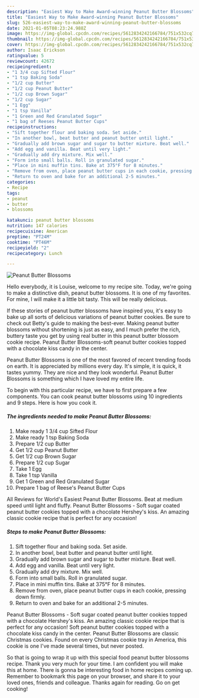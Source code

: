 ```yaml
---
description: "Easiest Way to Make Award-winning Peanut Butter Blossoms"
title: "Easiest Way to Make Award-winning Peanut Butter Blossoms"
slug: 526-easiest-way-to-make-award-winning-peanut-butter-blossoms
date: 2021-01-05T08:23:24.988Z
image: https://img-global.cpcdn.com/recipes/5612834242166784/751x532cq70/peanut-butter-blossoms-recipe-main-photo.jpg
thumbnail: https://img-global.cpcdn.com/recipes/5612834242166784/751x532cq70/peanut-butter-blossoms-recipe-main-photo.jpg
cover: https://img-global.cpcdn.com/recipes/5612834242166784/751x532cq70/peanut-butter-blossoms-recipe-main-photo.jpg
author: Isaac Erickson
ratingvalue: 5
reviewcount: 42672
recipeingredient:
- "1 3/4 cup Sifted Flour"
- "1 tsp Baking Soda"
- "1/2 cup Butter"
- "1/2 cup Peanut Butter"
- "1/2 cup Brown Sugar"
- "1/2 cup Sugar"
- "1 Egg"
- "1 tsp Vanilla"
- "1 Green and Red Granulated Sugar"
- "1 bag of Reeses Peanut Butter Cups"
recipeinstructions:
- "Sift together flour and baking soda. Set aside."
- "In another bowl, beat butter and peanut butter until light."
- "Gradually add brown sugar and sugar to butter mixture. Beat well."
- "Add egg and vanilla. Beat until very light."
- "Gradually add dry mixture. Mix well."
- "Form into small balls. Roll in granulated sugar."
- "Place in mini muffin tins. Bake at 375°F for 8 minutes."
- "Remove from oven, place peanut butter cups in each cookie, pressing down firmly."
- "Return to oven and bake for an additional 2-5 minutes."
categories:
- Recipe
tags:
- peanut
- butter
- blossoms

katakunci: peanut butter blossoms 
nutrition: 147 calories
recipecuisine: American
preptime: "PT24M"
cooktime: "PT46M"
recipeyield: "2"
recipecategory: Lunch

---
```



![Peanut Butter Blossoms](https://img-global.cpcdn.com/recipes/5612834242166784/751x532cq70/peanut-butter-blossoms-recipe-main-photo.jpg)

Hello everybody, it is Louise, welcome to my recipe site. Today, we're going to make a distinctive dish, peanut butter blossoms. It is one of my favorites. For mine, I will make it a little bit tasty. This will be really delicious.

If these stories of peanut butter blossoms have inspired you, it&#39;s easy to bake up all sorts of delicious variations of peanut butter cookies. Be sure to check out Betty&#39;s guide to making the best-ever. Making peanut butter blossoms without shortening is just as easy, and I much prefer the rich, buttery taste you get by using real butter in this peanut butter blossom cookie recipe. Peanut Butter Blossoms-soft peanut butter cookies topped with a chocolate kiss candy in the center.

Peanut Butter Blossoms is one of the most favored of recent trending foods on earth. It is appreciated by millions every day. It's simple, it is quick, it tastes yummy. They are nice and they look wonderful. Peanut Butter Blossoms is something which I have loved my entire life.


To begin with this particular recipe, we have to first prepare a few components. You can cook peanut butter blossoms using 10 ingredients and 9 steps. Here is how you cook it.

<!--inarticleads1-->

##### The ingredients needed to make Peanut Butter Blossoms:

1. Make ready 1 3/4 cup Sifted Flour
1. Make ready 1 tsp Baking Soda
1. Prepare 1/2 cup Butter
1. Get 1/2 cup Peanut Butter
1. Get 1/2 cup Brown Sugar
1. Prepare 1/2 cup Sugar
1. Take 1 Egg
1. Take 1 tsp Vanilla
1. Get 1 Green and Red Granulated Sugar
1. Prepare 1 bag of Reese&#39;s Peanut Butter Cups


All Reviews for World&#39;s Easiest Peanut Butter Blossoms. Beat at medium speed until light and fluffy. Peanut Butter Blossoms - Soft sugar coated peanut butter cookies topped with a chocolate Hershey&#39;s kiss. An amazing classic cookie recipe that is perfect for any occasion! 

<!--inarticleads2-->

##### Steps to make Peanut Butter Blossoms:

1. Sift together flour and baking soda. Set aside.
1. In another bowl, beat butter and peanut butter until light.
1. Gradually add brown sugar and sugar to butter mixture. Beat well.
1. Add egg and vanilla. Beat until very light.
1. Gradually add dry mixture. Mix well.
1. Form into small balls. Roll in granulated sugar.
1. Place in mini muffin tins. Bake at 375°F for 8 minutes.
1. Remove from oven, place peanut butter cups in each cookie, pressing down firmly.
1. Return to oven and bake for an additional 2-5 minutes.


Peanut Butter Blossoms - Soft sugar coated peanut butter cookies topped with a chocolate Hershey&#39;s kiss. An amazing classic cookie recipe that is perfect for any occasion! Soft peanut butter cookies topped with a chocolate kiss candy in the center. Peanut Butter Blossoms are classic Christmas cookies. Found on every Christmas cookie tray in America, this cookie is one I&#39;ve made several times, but never posted. 

So that is going to wrap it up with this special food peanut butter blossoms recipe. Thank you very much for your time. I am confident you will make this at home. There is gonna be interesting food in home recipes coming up. Remember to bookmark this page on your browser, and share it to your loved ones, friends and colleague. Thanks again for reading. Go on get cooking!
